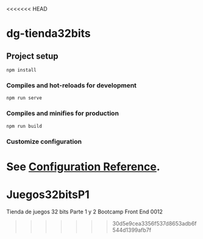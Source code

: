 <<<<<<< HEAD
# dg-tienda32bits

## Project setup
```
npm install
```

### Compiles and hot-reloads for development
```
npm run serve
```

### Compiles and minifies for production
```
npm run build
```

### Customize configuration
See [Configuration Reference](https://cli.vuejs.org/config/).
=======
# Juegos32bitsP1
Tienda de juegos 32 bits Parte 1 y 2 Bootcamp Front End 0012
>>>>>>> 30d5e9cea3356f537d8653adb6f544d1399afb7f
